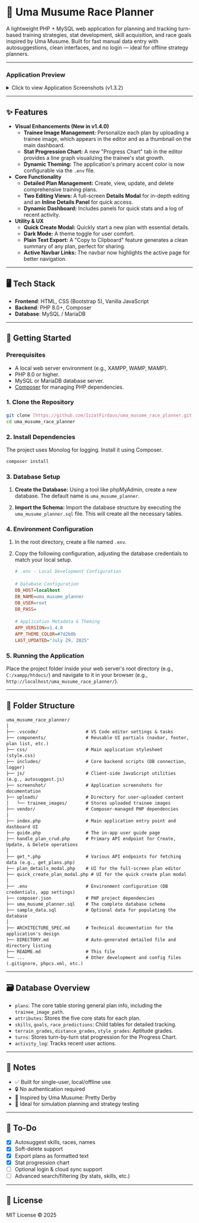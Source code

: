 # 🐎 Uma Musume Race Planner

A lightweight PHP + MySQL web application for planning and tracking turn-based training strategies, stat development, skill acquisition, and race goals inspired by Uma Musume. Built for fast manual data entry with autosuggestions, clean interfaces, and no login — ideal for offline strategy planners.

---

### Application Preview

<details>
<summary>Click to view Application Screenshots (v1.3.2)</summary>

_Note: These screenshots showcase the core interface. The latest version (v1.4.0) adds the new Trainee Image and Progress Chart features._

|             Light Mode Dashboard             |                     Dark Mode Dashboard                      |
| :------------------------------------------: | :----------------------------------------------------------: |
|     ![Homepage](screenshot/Homepage.png)     | ![Dark Mode Homepage](screenshot/Dark%20Mode%20Homepage.png) |
|            **Quick Create Modal**            |                       **In-App Guide**                       |
| ![Create Plan](screenshot/Create%20Plan.png) |             ![Guide Page](screenshot/Guide.png)              |

**Plan Editor Tabs:**

|                              General                               |                                       Attributes                                       |                                   Aptitude Grades                                    |
| :----------------------------------------------------------------: | :------------------------------------------------------------------------------------: | :----------------------------------------------------------------------------------: |
| ![Plan Editor - General](screenshot/001_GENERAL%20Edit%20Plan.png) |        ![Plan Editor - Attributes](screenshot/002_ATTRIBUTES%20Edit%20Plan.png)        | ![Plan Editor - Aptitude Grades](screenshot/003_APTITUDE%20GRADES%20Edit%20Plan.png) |
|                             **Skills**                             |                                  **Race Predictions**                                  |                                      **Goals**                                       |
|  ![Plan Editor - Skills](screenshot/004_SKILLS%20Edit%20Plan.png)  | ![Plan Editor - Race Predictions](screenshot/005_RACE%20PREDICTIONS%20Edit%20Plan.png) |            ![Plan Editor - Goals](screenshot/006_GOALS%20Edit%20Plan.png)            |

</details>

---

## ✨ Features

- **Visual Enhancements (New in v1.4.0)**
  - **Trainee Image Management:** Personalize each plan by uploading a trainee image, which appears in the editor and as a thumbnail on the main dashboard.
  - **Stat Progression Chart:** A new "Progress Chart" tab in the editor provides a line graph visualizing the trainee's stat growth.
  - **Dynamic Theming:** The application's primary accent color is now configurable via the `.env` file.
- **Core Functionality**
  - **Detailed Plan Management:** Create, view, update, and delete comprehensive training plans.
  - **Two Editing Views:** A full-screen **Details Modal** for in-depth editing and an **Inline Details Panel** for quick access.
  - **Dynamic Dashboard:** Includes panels for quick stats and a log of recent activity.
- **Utility & UX**
  - **Quick Create Modal:** Quickly start a new plan with essential details.
  - **Dark Mode:** A theme toggle for user comfort.
  - **Plain Text Export:** A "Copy to Clipboard" feature generates a clean summary of any plan, perfect for sharing.
  - **Active Navbar Links:** The navbar now highlights the active page for better navigation.

---

## 🖥️ Tech Stack

- **Frontend**: HTML, CSS (Bootstrap 5), Vanilla JavaScript
- **Backend**: PHP 8.0+, Composer
- **Database**: MySQL / MariaDB

---

## 🚀 Getting Started

### Prerequisites

- A local web server environment (e.g., XAMPP, WAMP, MAMP).
- PHP 8.0 or higher.
- MySQL or MariaDB database server.
- [Composer](https://getcomposer.org/) for managing PHP dependencies.

### 1. Clone the Repository

```bash
git clone [https://github.com/IzzatFirdaus/uma_musume_race_planner.git](https://github.com/IzzatFirdaus/uma_musume_race_planner.git)
cd uma_musume_race_planner
```

### 2\. Install Dependencies

The project uses Monolog for logging. Install it using Composer.

```bash
composer install
```

### 3\. Database Setup

1.  **Create the Database:** Using a tool like phpMyAdmin, create a new database. The default name is `uma_musume_planner`.

2.  **Import the Schema:** Import the database structure by executing the `uma_musume_planner.sql` file. This will create all the necessary tables.

### 4\. Environment Configuration

1.  In the root directory, create a file named `.env`.

2.  Copy the following configuration, adjusting the database credentials to match your local setup.

    ```ini
    # .env - Local Development Configuration

    # Database Configuration
    DB_HOST=localhost
    DB_NAME=uma_musume_planner
    DB_USER=root
    DB_PASS=

    # Application Metadata & Theming
    APP_VERSION=v1.4.0
    APP_THEME_COLOR=#7d2b8b
    LAST_UPDATED="July 29, 2025"
    ```

### 5\. Running the Application

Place the project folder inside your web server's root directory (e.g., `C:/xampp/htdocs/`) and navigate to it in your browser (e.g., `http://localhost/uma_musume_race_planner/`).

---

## 📁 Folder Structure

```
uma_musume_race_planner/
│
├── .vscode/                  # VS Code editor settings & tasks
├── components/               # Reusable UI partials (navbar, footer, plan list, etc.)
├── css/                      # Main application stylesheet (style.css)
├── includes/                 # Core backend scripts (DB connection, logger)
├── js/                       # Client-side JavaScript utilities (e.g., autosuggest.js)
├── screenshot/               # Application screenshots for documentation
├── uploads/                  # Directory for user-uploaded content
│   └── trainee_images/       # Stores uploaded trainee images
├── vendor/                   # Composer-managed PHP dependencies
│
├── index.php                 # Main application entry point and dashboard UI
├── guide.php                 # The in-app user guide page
├── handle_plan_crud.php      # Primary API endpoint for Create, Update, & Delete operations
│
├── get_*.php                 # Various API endpoints for fetching data (e.g., get_plans.php)
├── plan_details_modal.php    # UI for the full-screen plan editor
├── quick_create_plan_modal.php # UI for the quick create plan modal
│
├── .env                      # Environment configuration (DB credentials, app settings)
├── composer.json             # PHP project dependencies
├── uma_musume_planner.sql    # The complete database schema
├── sample_data.sql           # Optional data for populating the database
│
├── ARCHITECTURE_SPEC.md      # Technical documentation for the application's design
├── DIRECTORY.md              # Auto-generated detailed file and directory listing
├── README.md                 # This file
└── ...                       # Other development and config files (.gitignore, phpcs.xml, etc.)
```

---

## 🗃️ Database Overview

- `plans`: The core table storing general plan info, including the `trainee_image_path`.
- `attributes`: Stores the five core stats for each plan.
- `skills`, `goals`, `race_predictions`: Child tables for detailed tracking.
- `terrain_grades`, `distance_grades`, `style_grades`: Aptitude grades.
- `turns`: Stores turn-by-turn stat progression for the Progress Chart.
- `activity_log`: Tracks recent user actions.

---

## 📌 Notes

- ✅ Built for single-user, local/offline use
- 🔒 No authentication required
- 🐣 Inspired by Uma Musume: Pretty Derby
- 🧪 Ideal for simulation planning and strategy testing

---

## 🧩 To-Do

- [x] Autosuggest skills, races, names
- [x] Soft-delete support
- [x] Export plans as formatted text
- [x] Stat progression chart
- [ ] Optional login & cloud sync support
- [ ] Advanced search/filtering (by stats, skills, etc.)

---

## 📜 License

MIT License © 2025
